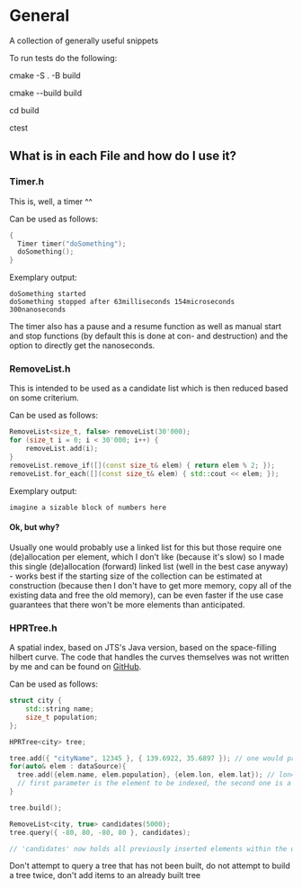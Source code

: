 # General
A collection of generally useful snippets

To run tests do the following:

cmake -S . -B build

cmake --build build

cd build

ctest


## What is in each File and how do I use it?

### Timer.h

This is, well, a timer ^^

Can be used as follows:

```cpp
{
  Timer timer("doSomething");
  doSomething();
}
```

Exemplary output: 
```
doSomething started
doSomething stopped after 63milliseconds 154microseconds 300nanoseconds
```

The timer also has a pause and a resume function as well as manual start and stop functions (by default this is done at con- and destruction) and the option to directly get the nanoseconds.

### RemoveList.h

This is intended to be used as a candidate list which is then reduced based on some criterium. 

Can be used as follows:

```cpp
RemoveList<size_t, false> removeList(30'000);
for (size_t i = 0; i < 30'000; i++) {
	removeList.add(i);
}
removeList.remove_if([](const size_t& elem) { return elem % 2; });
removeList.for_each([](const size_t& elem) { std::cout << elem; });
```

Exemplary output: 
```
imagine a sizable block of numbers here
```

#### Ok, but why?

Usually one would probably use a linked list for this but those require one (de)allocation per element, which I don't like (because it's slow) so I made this single (de)allocation (forward) linked list (well in the best case anyway) - works best if the starting size of the collection can be estimated at construction (because then I don't have to get more memory, copy all of the existing data and free the old memory), can be even faster if the use case guarantees that there won't be more elements than anticipated.

### HPRTree.h

A spatial index, based on JTS's Java version, based on the space-filling hilbert curve. The code that handles the curves themselves was not written by me and can be found on [GitHub](https://github.com/rawrunprotected/hilbert_curves).

Can be used as follows:

```cpp
struct city {
	std::string name;
	size_t population;
};

HPRTree<city> tree;

tree.add({ "cityName", 12345 }, { 139.6922, 35.6897 }); // one would propably load this data from some sort of database or file
for(auto& elem : dataSource){
  tree.add({elem.name, elem.population}, {elem.lon, elem.lat}); // lon=x, lat=y
  // first parameter is the element to be indexed, the second one is a J::Point (alternatively a J::Envelope) adjustable via the indexGeom typedef
}

tree.build();

RemoveList<city, true> candidates(5000);
tree.query({ -80, 80, -80, 80 }, candidates); 

// 'candidates' now holds all previously inserted elements within the query envelope

```

Don't attempt to query a tree that has not been built, do not attempt to build a tree twice, don't add items to an already built tree

